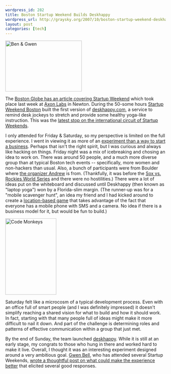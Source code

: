 ```yaml
--- 
wordpress_id: 282
title: Boston Startup Weekend Builds Deskhappy
wordpress_url: http://graysky.org/2007/10/boston-startup-weekend-deskhappy/
layout: post
categories: [tech]
---
```

<div class="flickr-frame flickr-float">
<a href="http://www.flickr.com/photos/downtree/1665021253/" title="Ben &amp; Gwen"><img src="http://farm3.static.flickr.com/2060/1665021253_ee75e15cc6_m.jpg" class="flickr-photo-left" width="240" height="160" alt="Ben &amp; Gwen"/></a>
</div>

The <a href="http://www.boston.com/business/technology/articles/2007/10/29/3_days_to_reality/">Boston Globe has an article covering Startup Weekend</a> which took place last week at <a href="http://www.axonlabs.com/">Axon Labs</a> in Newton. During the 50-some hours <a href="http://boston.startupweekend.com">Startup Weekend Boston</a> built the first version of <a href="http://deskhappy.com">deskhappy.com</a>, a service to remind desk jockeys to stretch and provide some healthy yoga-like instruction. This was the <a href="http://www.startupweekend.com/">latest stop on the international circuit of Startup Weekends</a>. 

I only attended for Friday & Saturday, so my perspective is limited on the full experience. I went in viewing it as more of an <a href="http://graysky.org/2007/07/boston-startup-weekend/">experiment than a way to start a business</a>. Perhaps that isn't the right spirit, but I was curious and always like hacking on things. Friday night was a mix of icebreaking and chosing an idea to work on. There was around  50 people, and a much more diverse group than at typical Boston tech events -- specifically, more women and non-hackers than usual. Also, a bunch of participants were from Boulder where <a href="http://andrewhyde.net/startup-weekend-boston-deskhappy/">the organizer Andrew</a> is from. (Thankfully, it was before the <a href="http://www.boston.com/sports/baseball/redsox/articles/2007/10/29/the_best/">Sox vs. Rockies World Series</a> and there were no hostilities.) There were a lot of ideas put on the whiteboard and discussed until Deskhappy (then known as "laptop yoga") won by a Florida-slim margin. (The runner-up was for a "mobile scavenger hunt", an idea my friend and I had kicked around to create a <a href="http://en.wikipedia.org/wiki/Location-based_game">location-based game</a> that takes advantage of the fact that everyone has a mobile phone with SMS and a camera. No idea if there is a business model for it, but would be fun to build.)

<div class="flickr-frame flickr-float"><a href="http://www.flickr.com/photos/downtree/1666011236/" title="Code Monkeys"><img src="http://farm3.static.flickr.com/2143/1666011236_40c1963143_m.jpg" class="flickr-photo-left" width="160" height="240" alt="Code Monkeys"/></a></div>

Saturday felt like a microcosm of a typical development process. Even with an office full of smart people (and I was definitely impressed) it doesn't simplify reaching a shared vision for what to build and how it should work.  In fact, starting with that many people full of ideas might make it more difficult to nail it down. And part of the challenge is determining roles and patterns of effective communication within a group that just met. 

By the end of Sunday, the team launched <a href="http://deskhappy.com">deskhappy</a>. While it is still at an early stage, my congrats to those who hung in there and worked hard to make it live. Overall, I thought it was an interesting experiment designed around a very ambitious goal. <a href="http://www.gwenbell.com/">Gwen Bell</a>, who has attended several Startup Weekends, <a href="http://www.gwenbell.com/2007/10/24/startup-weekend-room-for-improvement/">wrote a thoughtful post on what could make the experience better</a> that elicited several good responses.
